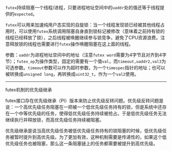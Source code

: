 `futex`持续阻塞一个线程/进程，只要进程地址空间中的`uaddr`处的值还等于线程提供的`expected`。

`futex`可以用来加速纯用户态实现的自旋锁：当一个线程发现锁已经被其他线程占用时，可以使用`futex`系统调用阻塞自身直到锁标记被修改（意味着之前持有锁的线程已经释放了锁），之后线程被唤醒继续参与锁竞争，避免了CPU资源浪费。注意释放锁的线程也需要进行`futex`操作唤醒阻塞在这上面的线程。

参数：`uaddr`为进程地址空间中的地址（注意`futex word`需要为4字节且对齐到4字节）；`futex_op`为操作类型，固定的需要有一个值`val`，而`timeout,uaddr2,val3`为可选参数。`timeout`参数可以作为超时参数，为一个`timespec`指针的地址；也可以被转换成`unsigned long`，再转换成`uint32_t`，作为一个`val2`使用。

---

futex机制的优先级继承

futex接口存在优先级继承（PI）版本来防止优先级反转问题。优先级反转问题是说：一个高优先级任务阻塞在一把被一个低优先级任务持有的锁，但是系统中还存在一个中等优先级的任务，使得低优先级任务持续被抢占。于是低优先级任务无法继续执行并释放锁，而高优先级任务持续被阻塞。

优先级继承是说当高优先级任务被低优先级任务持有的锁阻塞的时候，低优先级任务被暂时提升到高优先级。为了更加有效，这种机制需要是传递性的，如果这个低优先级任务也被阻塞，那么这一条阻塞链上的任务都需要被提升到高优先级。
